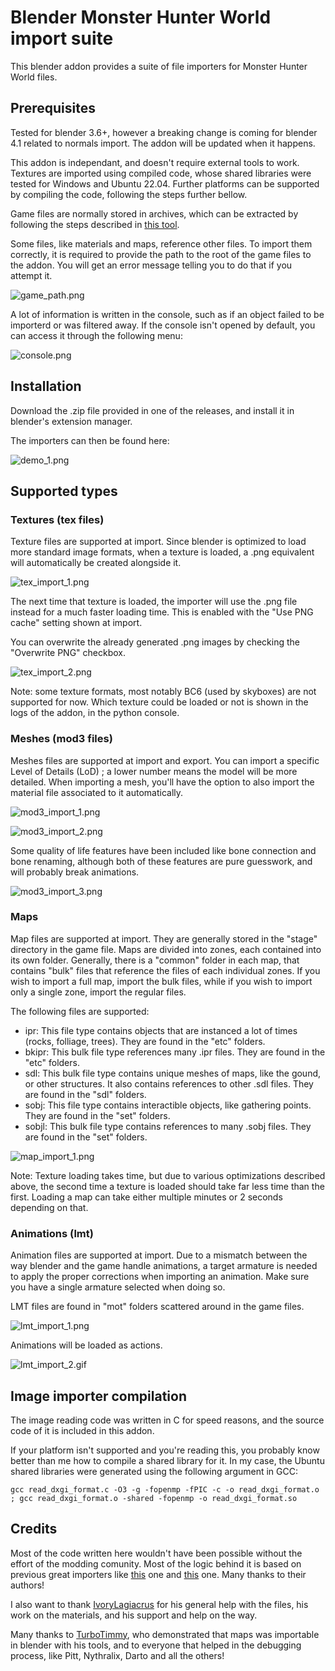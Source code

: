 # Blender Monster Hunter World import suite

This blender addon provides a suite of file importers for Monster Hunter World files.

## Prerequisites

Tested for blender 3.6+, however a breaking change is coming for blender 4.1 related to normals import. The addon will be updated when it happens.

This addon is independant, and doesn't require external tools to work. Textures are imported using compiled code, whose shared libraries were tested for Windows and Ubuntu 22.04. Further platforms can be supported by compiling the code, following the steps further bellow.

Game files are normally stored in archives, which can be extracted by following the steps described in [this tool](https://www.nexusmods.com/monsterhunterworld/mods/6).

Some files, like materials and maps, reference other files. To import them correctly, it is required to provide the path to the root of the game files to the addon. You will get an error message telling you to do that if you attempt it.

![game_path.png](images/game_path.png)

A lot of information is written in the console, such as if an object failed to be importerd or was filtered away. If the console isn't opened by default, you can access it through the following menu:

![console.png](images/console.png)

## Installation

Download the .zip file provided in one of the releases, and install it in blender's extension manager. 

The importers can then be found here:

![demo_1.png](images/demo_1.png)

## Supported types

### Textures (tex files)

Texture files are supported at import. Since blender is optimized to load more standard image formats, when a texture is loaded, a .png equivalent will automatically be created alongside it.

![tex_import_1.png](images/tex_import_1.png)

The next time that texture is loaded, the importer will use the .png file instead for a much faster loading time. This is enabled with the "Use PNG cache" setting shown at import.

You can overwrite the already generated .png images by checking the "Overwrite PNG" checkbox. 

![tex_import_2.png](images/tex_import_2.png)

Note: some texture formats, most notably BC6 (used by skyboxes) are not supported for now. Which texture could be loaded or not is shown in the logs of the addon, in the python console.

### Meshes (mod3 files)

Meshes files are supported at import and export. You can import a specific Level of Details (LoD) ; a lower number means the model will be more detailed. When importing a mesh, you'll have the option to also import the material file associated to it automatically. 

![mod3_import_1.png](images/mod3_import_1.png)

![mod3_import_2.png](images/mod3_import_2.png)

Some quality of life features have been included like bone connection and bone renaming, although both of these features are pure guesswork, and will probably break animations.

![mod3_import_3.png](images/mod3_import_3.png)

### Maps

Map files are supported at import. They are generally stored in the "stage" directory in the game file. Maps are divided into zones, each contained into its own folder. Generally, there is a "common" folder in each map, that contains "bulk" files that reference the files of each individual zones. If you wish to import a full map, import the bulk files, while if you wish to import only a single zone, import the regular files.

The following files are supported:

- ipr: This file type contains objects that are instanced a lot of times (rocks, folliage, trees). They are found in the "etc" folders.
- bkipr: This bulk file type references many .ipr files. They are found in the "etc" folders.
- sdl: This bulk file type contains unique meshes of maps, like the gound, or other structures. It also contains references to other .sdl files. They are found in the "sdl" folders.
- sobj: This file type contains interactible objects, like gathering points. They are found in the "set" folders.
- sobjl: This bulk file type contains references to many .sobj files. They are found in the "set" folders.

![map_import_1.png](images/map_import_1.png)

Note: Texture loading takes time, but due to various optimizations described above, the second time a texture is loaded should take far less time than the first. Loading a map can take either multiple minutes or 2 seconds depending on that.

### Animations (lmt)

Animation files are supported at import. Due to a mismatch between the way blender and the game handle animations, a target armature is needed to apply the proper corrections when importing an animation. Make sure you have a single armature selected when doing so. 

LMT files are found in "mot" folders scattered around in the game files.

![lmt_import_1.png](images/lmt_import_1.png)

Animations will be loaded as actions. 

![lmt_import_2.gif](images/lmt_import_2.gif)

## Image importer compilation

The image reading code was written in C for speed reasons, and the source code of it is included in this addon.

If your platform isn't supported and you're reading this, you probably know better than me how to compile a shared library for it. In my case, the Ubuntu shared libraries were generated using the following argument in GCC: 

```
gcc read_dxgi_format.c -O3 -g -fopenmp -fPIC -c -o read_dxgi_format.o ; gcc read_dxgi_format.o -shared -fopenmp -o read_dxgi_format.so
```

## Credits

Most of the code written here wouldn't have been possible without the effort of the modding comunity. Most of the logic behind it is based on previous great importers like [this](https://github.com/AsteriskAmpersand/Mod3-MHW-Importer) one and [this](https://github.com/Strackeror/MHW-LMT-Loader) one. Many thanks to their authors!

I also want to thank [IvoryLagiacrus](https://twitter.com/ilagiacrus) for his general help with the files, his work on the materials, and his support and help on the way.

Many thanks to [TurboTimmy](https://github.com/TurboTimmy123), who demonstrated that maps was importable in blender with his tools, and to everyone that helped in the debugging process, like Pitt, Nythralix, Darto and all the others!

